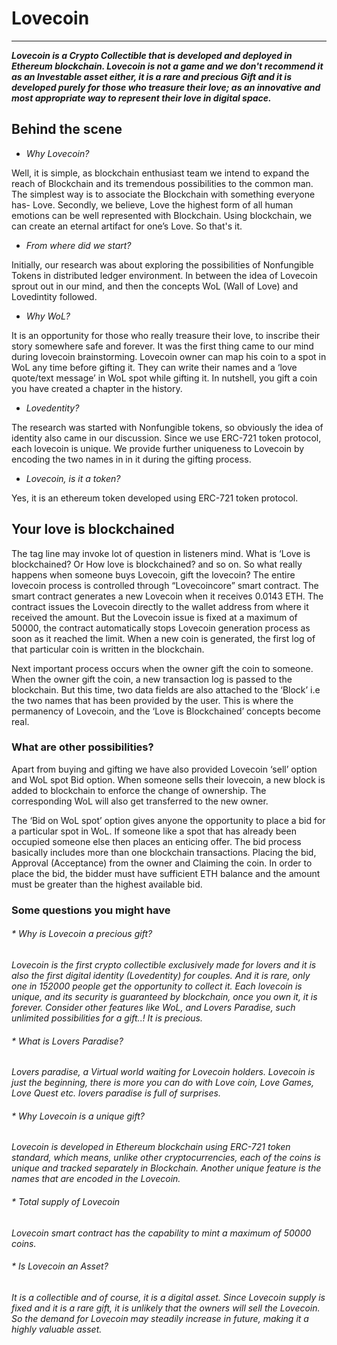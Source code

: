 # Lovecoin
-----------

***Lovecoin is a Crypto Collectible that is developed and deployed in Ethereum blockchain. Lovecoin is not a game and we don't recommend it as an Investable asset either, it is a rare and precious Gift and it is developed purely for those who treasure their love; as an innovative and most appropriate way to represent their love in digital space.***

## Behind the scene

*  _Why Lovecoin?_

Well, it is simple, as blockchain enthusiast team we intend to expand the reach of Blockchain and its tremendous possibilities to the common man. The simplest way is to associate the Blockchain with something everyone has- Love.
Secondly, we believe, Love the highest form of all human emotions can be well represented with Blockchain. Using blockchain, we can create an eternal artifact for one’s Love.  So that's it. 

*  _From where did we start?_

Initially, our research was about exploring the possibilities of Nonfungible Tokens in distributed ledger environment. In between the idea of Lovecoin sprout out in our mind, and then the concepts WoL (Wall of Love) and Lovedintity followed.

*  _Why WoL?_

It is an opportunity for those who really treasure their love, to inscribe their story somewhere safe and forever. It was the first thing came to our mind during lovecoin brainstorming.  Lovecoin owner can map his coin to a spot in WoL any time before gifting it. They can write their names and a ‘love quote/text message’ in WoL spot while gifting it. In nutshell, you gift a coin you have created a chapter in the history.

* _Lovedentity?_

The research was started with Nonfungible tokens, so obviously the idea of identity also came in our discussion. Since we use  ERC-721 token protocol, each lovecoin is unique. We provide further uniqueness to Lovecoin by encoding the two names in in it during the gifting process.

* _Lovecoin, is it a token?_

Yes, it is an ethereum token developed using ERC-721 token protocol.

## Your love is blockchained

The tag line may invoke lot of question in listeners mind. What is ‘Love is blockchained? Or How love is blockchained? and so on.  So what really happens when someone buys Lovecoin, gift the lovecoin? The entire lovecoin process is controlled through “Lovecoincore” smart contract. The smart contract generates a new Lovecoin when it receives 0.0143 ETH. The contract issues the Lovecoin directly to the wallet address from where it received the amount. But the Lovecoin issue is fixed at a maximum of 50000, the contract automatically stops Lovecoin generation process as soon as it reached the limit.  When a new coin is generated, the first log of that particular coin is written in the blockchain.

Next important process occurs when  the owner gift the coin to someone. When the owner gift the coin, a new transaction log is passed to the blockchain. But this time, two data fields are also attached to the ‘Block’  i.e the two names that has been provided by the user. This is where the permanency of Lovecoin, and the ‘Love is Blockchained’ concepts become real.

### What are other possibilities?

Apart from buying and gifting we have also provided Lovecoin ‘sell’ option and WoL spot Bid option. When someone sells their lovecoin, a new block is added to blockchain to enforce the change of ownership. The corresponding WoL will also get transferred to the new owner.

The ‘Bid on WoL spot’ option gives anyone the opportunity to place a bid for a particular spot in WoL. If someone like a spot that has already been occupied someone else then places an enticing offer. The bid process basically includes more than one blockchain transactions.  Placing the bid, Approval (Acceptance) from the owner and Claiming the coin. In order to place the bid, the bidder must have sufficient ETH balance and the amount must be greater than the highest available bid.

### Some questions you might have

###### * Why is Lovecoin a precious gift?

*Lovecoin is the first crypto collectible exclusively made for lovers and it is also the first digital identity (Lovedentity) for couples. And it is rare, only one in 152000 people get the opportunity to collect it. Each lovecoin is unique, and its security is guaranteed by blockchain, once you own it, it is forever. Consider other features like WoL, and Lovers Paradise,  such unlimited possibilities for a gift..! It is precious.*

###### * What is Lovers Paradise?

*Lovers paradise, a Virtual world waiting for Lovecoin holders. Lovecoin is just the beginning, there is more you can do with Love coin, Love Games, Love Quest etc. lovers paradise is full of surprises.*

###### * Why Lovecoin is a unique gift?

*Lovecoin is developed in Ethereum blockchain using ERC-721 token standard, which means, unlike other cryptocurrencies, each of the coins is unique and tracked separately in Blockchain. Another unique feature is the names that are encoded in the Lovecoin.*

###### * Total supply of Lovecoin

*Lovecoin smart contract has the capability to mint a maximum of 50000 coins.*

###### * Is Lovecoin an Asset?

*It is a collectible and of course, it is a digital asset. Since Lovecoin supply is fixed and it is a rare gift, it is unlikely that the owners will sell the Lovecoin. So the demand for Lovecoin may steadily increase in future, making it a highly valuable asset.*

